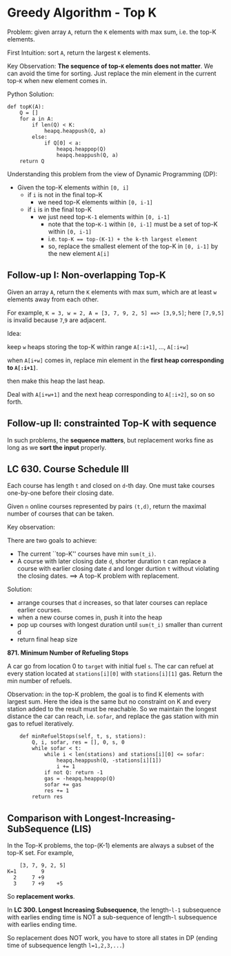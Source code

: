 Greedy Algorithm - Top K
===

Problem: given array `A`, return the `K` elements with max sum, i.e. the top-K elements.

First Intuition: sort `A`, return the largest `K` elements.

Key Observation: **The sequence of top-`K` elements does not matter**. We can avoid the time for sorting. 
Just replace the min element in the current top-`K` when new element comes in.

Python Solution:

```
def topK(A):
    Q = []
    for a in A:
        if len(Q) < K: 
            heapq.heappush(Q, a)
        else:
            if Q[0] < a:
                heapq.heappop(Q)
                heapq.heappush(Q, a)
    return Q
```

Understanding this problem from the view of Dynamic Programming (DP):

* Given the top-K elements within `[0, i]`
    * if `i` is not in the final top-K
        * we need top-K elements within `[0, i-1]`
    * if `i` is in the final top-K 
        * we just need top-`K-1` elements within `[0, i-1]`
            * note that the top-`K-1` within `[0, i-1]` must be a set of top-K within `[0, i-1]`
            * i.e. `top-K == top-(K-1) + the k-th largest element`
            * so, replace the smallest element of the top-K in `[0, i-1]` by the new element `A[i]`

Follow-up I: Non-overlapping Top-K
---

Given an array `A`, return the `K` elements with max sum, which are at least `w` elements away from each other.

For example, `K = 3, w = 2, A = [3, 7, 9, 2, 5] ==> [3,9,5]`; here `[7,9,5]` is invalid because `7`,`9` are adjacent. 

Idea: 

keep `w` heaps storing the top-K within range `A[:i+1]`, ..., `A[:i+w]`  

when `A[i+w]` comes in, replace min element in the **first heap corresponding to `A[:i+1]`**.

then make this heap the last heap.

Deal with `A[i+w+1]` and the next heap corresponding to `A[:i+2]`, so on so forth.

Follow-up II: constrainted Top-K with sequence
---
In such problems, the **sequence matters**, but replacement works fine as long as we **sort the input** properly.

LC 630. Course Schedule III
---

Each course has length `t` and closed on `d`-th day. One must take courses one-by-one before their closing date.

Given `n` online courses represented by pairs `(t,d)`, return the maximal number of courses that can be taken.

Key observation: 

There are two goals to achieve:
* The current ``top-K'' courses have min `sum(t_i)`.
* A course with later closing date `d`, shorter duration `t` can replace a course with earlier closing date `d` and longer durtion `t` without violating the closing dates. ==> A top-K problem with replacement.

Solution:
* arrange courses that `d` increases, so that later courses can replace earlier courses.
* when a new course comes in, push it into the heap
* pop up courses with longest duration until `sum(t_i)` smaller than current d
* return final heap size


**871. Minimum Number of Refueling Stops**

A car go from location 0 to `target` with initial fuel `s`. The car can refuel at every station located at `stations[i][0]` with `stations[i][1]` gas. Return the min number of refuels.

Observation: in the top-K problem, the goal is to find K elements with largest sum. Here the idea is the same but no constraint on K and every station added to the result must be reachable. So we maintain the longest distance the car can reach, i.e. `sofar`, and replace the gas station with min gas to refuel iteratively.

```
    def minRefuelStops(self, t, s, stations):
        Q, i, sofar, res = [], 0, s, 0
        while sofar < t:
            while i < len(stations) and stations[i][0] <= sofar:
                heapq.heappush(Q, -stations[i][1])
                i += 1
            if not Q: return -1
            gas = -heapq.heappop(Q)
            sofar += gas
            res += 1
        return res
```


Comparison with Longest-Increasing-SubSequence (LIS)
---

In the Top-K problems, the top-(K-1) elements are always a subset of the top-K set.
For example,
```
    [3, 7, 9, 2, 5]
K=1        9
  2     7 +9
  3     7 +9    +5
```
So **replacement works**.


In **LC 300. Longest Increasing Subsequence**, the length-`l-1` subsequence with earlies ending time is NOT a sub-sequence of length-`l` subsequence with earlies ending time.

So replacement does NOT work, you have to store all states in DP (ending time of subsequence length `l=1,2,3,...`)



